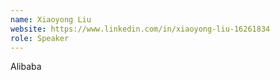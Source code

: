 ```yaml
---
name: Xiaoyong Liu
website: https://www.linkedin.com/in/xiaoyong-liu-16261834
role: Speaker
---
```


Alibaba